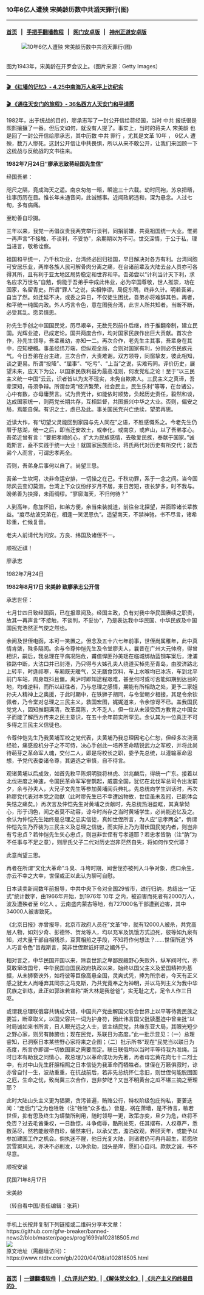 ### 10年6亿人遭殃 宋美龄历数中共滔天罪行(图)
------------------------

#### [首页](https://github.com/gfw-breaker/banned-news2/blob/master/README.md) &nbsp;&nbsp;|&nbsp;&nbsp; [手把手翻墙教程](https://github.com/gfw-breaker/guides/wiki) &nbsp;&nbsp;|&nbsp;&nbsp; [网门安卓版](https://github.com/oGate2/oGate) &nbsp;&nbsp;|&nbsp;&nbsp; [神州正道安卓版](https://github.com/SzzdOgate/update) 



<div><div class="featured_image">
 <figure>
  <img alt="10年6亿人遭殃 宋美龄历数中共滔天罪行(图)" src="https://i.ntdtv.com/assets/uploads/2020/04/2020-04-08_145159.jpg"/>
 </figure><br/>
 <span class="caption">
  图为1943年，宋美龄在开罗会议上。（图片来源：Getty Images）
 </span>
</div>
</div><hr/>

#### [ 🎬  《红墙的记忆》- 4.25中南海万人和平上访纪实](http://138.68.28.221:10000/videos/legend/425.html)

 #### [ 🎬  《通往天安门的旅程》- 36名西方人天安门和平请愿 ](http://138.68.28.221:10000/videos/legend/JTT.html)

<div><div class="post_content" itemprop="articleBody">
 <p>
  1982年，出于统战的目的，廖承志写了一封公开信给蒋经国，当时
  <ok href="https://www.ntdtv.com/gb/中共.htm">
   中共
  </ok>
  报纸很是熙熙攘攘了一番。但后文如何，就没有人提了。事实上，当时的蒋夫人
  <ok href="https://www.ntdtv.com/gb/宋美龄.htm">
   宋美龄
  </ok>
  也是回了一封公开信给廖承志，其中历数
  <ok href="https://www.ntdtv.com/gb/中共.htm">
   中共
  </ok>
  <ok href="https://www.ntdtv.com/gb/罪行.htm">
   罪行
  </ok>
  ，尤其是文革
  <ok href="https://www.ntdtv.com/gb/10年.htm">
   10年
  </ok>
  ，
  <ok href="https://www.ntdtv.com/gb/6亿人.htm">
   6亿人
  </ok>
  遭殃，数万人惨死。这封公开信让中共畏惧，所以从来不敢公开，让我们来回顾一下这统战与反统战的文书往来。
 </p>
 <p>
  <strong>
   1982年7月24日“廖承志致蒋经国先生信”
  </strong>
 </p>
 <p>
  经国吾弟：
 </p>
 <p>
  咫尺之隔，竟成海天之遥。南京匆匆一晤，瞬逾三十六载。幼时同袍，苏京把晤，往事历历在目。惟长年未通音问，此诚憾事。近闻政躬违和，深为悬念。人过七旬，多有病痛。
 </p>
 <p>
  至盼善自珍摄。
 </p>
 <p>
  三年以来，我党一再倡议贵我两党举行谈判，同捐前嫌，共竟祖国统一大业。惟弟一再声言“不接触，不谈判，不妥协”，余期期以为不可。世交深情，于公于私，理当进言，敬希诠察。
 </p>
 <p>
  祖国和平统一，乃千秋功业，台湾终必回归祖国，早日解决对各方有利。台湾同胞可安居乐业，两岸各族人民可解骨肉分离之痛，在台诸前辈及大陆去台人员亦可各得其所，且有利于亚太地区局势稳定和世界和平。吾弟尝以“计利当计天下利，求名应求万世名”自勉，倘能于吾弟手中成此伟业，必为举国尊敬，世人推崇，功在国家，名留青史。所谓“罪人”之说，实相悖谬。局促东隅，终非久计。明若吾弟，自当了然。如迁延不决，或委之异日，不仅徒生困扰，吾弟亦将难辞其咎。再者，和平统一纯属内政。外人巧言令色，意在图我台湾，此世人所共知者。当断不断，必受其乱。愿弟慎思。
 </p>
 <p>
  孙先生手创之中国国民党，历尽艰辛，无数先烈前仆后继，终于推翻帝制，建立民国。光辉业迹，已成定论。国共两度合作，均对国家民族作出巨大贡献。首次合作，孙先生领导，吾辈虽幼，亦知一二。再次合作，老先生主其事，吾辈身在其中，应知梗概。事虽经纬万端，但纵观全局，合则对国家有利，分则必伤民族元气。今日吾弟在台主政，三次合作，大责难谢。双方领导，同窗挚友，彼此相知，谈之更易。所谓“投降”、“屈事”、“吃亏”、“上当”之说，实难苟同。评价历史，展望未来，应天下为公，以国家民族利益为最高准则，何发党私之论！至于“以三民主义统一中国”云云，识者皆以为太不现实，未免自欺欺人。三民主义之真谛，吾辈深知，毋须争辩。所谓台湾“经济繁荣，社会民主，民生乐利”等等，在台诸公，心中有数，亦毋庸赘言。试为贵党计，如能依时顺势，负起历史责任，毅然和谈，达成国家统一，则两党长期共存，互相监督，共图振兴中华之大业。否则，偏安之局，焉能自保。有识之士，虑已及此。事关国民党兴亡绝续，望弟再思。
 </p>
 <p>
  近读大作，有“切望父灵能回到家园与先人同在”之语，不胜感慨系之。今老先生仍厝于慈湖，统一之后，即当迁安故土，或奉化，或南京，或庐山，以了吾弟孝心。吾弟近曾有言：“要把孝顺的心，扩大为民族感情，去敬爱民族，奉献于国家。”诚哉斯言，盍不实践于统一大业！就国家民族而论，蒋氏两代对历史有所交代；就吾弟个人而言，可谓忠孝两全。
 </p>
 <p>
  否则，吾弟身后事何以自了。尚望三思。
 </p>
 <p>
  吾弟一生坎坷，决非命运安排，一切操之在己。千秋功罪，系于一念之间。当今国际风云变幻莫测，台湾上下众议纷纾岁月不居，来日苦短，夜长梦多，时不我与。盼弟善为抉择，未雨绸缪。“寥廓海天，不归何待？”
 </p>
 <p>
  人到高年，愈加怀旧，如弟方便，余当束装就道，前往台北探望，并面聆诸长辈教益。“度尽劫波兄弟在，相逢一笑泯恩仇”。遥望南天，不禁神驰，书不尽言，诸希珍重，伫候复音。
 </p>
 <p>
  老夫人前请代为问安。方良、纬国及诸侄不一。
 </p>
 <p>
  顺祝近祺！
 </p>
 <p>
  廖承志
 </p>
 <p>
  1982年7月24日
 </p>
 <p>
  <strong>
   1982年8月17日
   <ok href="https://www.ntdtv.com/gb/宋美龄.htm">
    宋美龄
   </ok>
   致廖承志公开信
  </strong>
 </p>
 <p>
  承志世侄：
 </p>
 <p>
  七月廿四日致经国函，已在报章阅及。经国主政，负有对我中华民国赓续之职责，故其一再声言“不接触，不谈判，不妥协”，乃是表达我中华民国、中华民族及中国国民党浩然正气使之然也。
 </p>
 <p>
  余阅及世侄电函，本可一笑置之。但念及五十六七年前事，世侄尚属稚年，此中真情肯綮，殊多隔阂。余与令尊仲恺先生及令堂廖夫人，曩昔在广州大元帅府，得曾相识，嗣后，我总理在平病况阽危，甫值悍匪孙美瑶在临城绑劫蓝钢车案后，津浦铁路中断，大沽口并已封港，乃只得与大姊孔夫人绕道买棹先至青岛，由胶济路北上转平，时逢祁寒，车厢既无暖气，又无膳食饮料，车上水喉均已冰冻，车到北平前门车站，周身既抖且僵。离沪时即知途程艰难，甚至何时或可否能如期到达目的地，均难逆料，而所以赶往者，乃与总理之感情，期能有所相助之处，更予二家姐孙夫人精神上之奥援，于此时期中，在铁狮子胡同，与令堂朝夕相接，其足令余钦佩者，乃令堂对总理之三民主义，救国宏图，娓娓道来，令余惊讶不已。盖我国民党党人，固知推翻满清，改革腐陈，大不乏人，但一位从未浸受西方教育之中国女子而能了解西方传来之民主意识，在五十余年前实所罕见。余认其为一位真正不可多得之三民主义信徒也。
 </p>
 <p>
  令尊仲恺先生乃我黄埔军校之党代表，夫黄埔乃我总理因宅心仁恕，但经多次浇漓经验，痛感投机分子之不可恃，决心手创此一培养革命精锐武力之军校，并将此尚待萌芽之革命军人魂，交付二人，即是将校长之职，委予先总统，以灌输革命思想，予党代表委诸令尊，其遴选之审慎，自不待言。
 </p>
 <p>
  观诸黄埔以后成效，如首先敉平陈炯明骁将林虎、洪兆麟后，得统一广东。接着以北伐进度之神速，令国民革命军军誉鹊起，威震全国，犹忆在北伐军总司令出发前夕，余与孙夫人，大兄子文先生等参加黄埔阅兵典礼，先总统向学生训话时，再次称廖党代表对本党之勋猷（此时廖先生已不幸遭凶物故，世侄虽未及冠，已能体会失怙之痛矣。）再次言及仲恺先生对黄埔之贡献时，先总统热泪盈眶，其真挚恸心，形于词色，闻之者莫不动容，谅今时尚存之当时黄埔学生，必尚能追忆及之。余认为仲恺先生始终是总理之忠实信徒，真如世侄所言，为人应“忠孝两全”，倘谓仲恺先生乃乔装为三民主义及总理之信徒，而实际上乃为潜伏国民党内者，则岂非有亏忠贞？若仲恺先生矢心忠贞，则岂非世侄有亏孝道耶？若忠孝皆肭（注“肭”为不任事与不足之意），则廖氏父子二代对历史岂非茫然自失，将如何作交代耶？
 </p>
 <p>
  此意尚望三思。
 </p>
 <p>
  再者在所谓“文化大革命”斗臭、斗垮时期，闻世侄亦被列入斗争对象，虎口余生，亦云不幸之大幸，世侄或正以此认为聊可自慰。
 </p>
 <p>
  日本读卖新闻数年前报导，中共中央下令对全国29省市，进行归纳，总结出一“正式”统计数字，由1966年开始，到1976年
  <ok href="https://www.ntdtv.com/gb/10年.htm">
   10年
  </ok>
  之内，被迫害而死者有2000万人，波及遭殃者至
  <ok href="https://www.ntdtv.com/gb/6亿人.htm">
   6亿人
  </ok>
  。云南盛内蒙古等地，有727000名干部遭到迫害，其中34000人被害致死。
 </p>
 <p>
  《北京日报》亦曾报导，北京市政府人员在“文革”中，就有12000人被杀，共党高层人物，如刘少奇、彭德怀、贺龙等人，均以充军及饥饿方式迫死，彼等如九泉有知，对大量干部自相残杀，豆萁相煎之手段，不知将作何想法？……世侄所道“外人巧言令色”旨哉斯言，莫非世侄默诋奸邪之媚外乎。
 </p>
 <p>
  相对言之，中华民国开国以来，除袁世凯之卑鄙觊觎野心失败外，纵军阀时代，亦莫敢窜改国号，中华民国自国民政府执政以来，始终以国父主义及爱国精神为基据，从未狮亵谀外，如将彼等巨像高悬全国，灵爽式凭，捧为所宗者，今天有正义感之犹太人尚唾弃其同宗之马克斯，乃共党竟奉之为神明，并以马列主义为我中华民族之训练，此正如郭沫若宣称“斯大林是我爸爸”，实无耻之尤，足令人作三日呕。
 </p>
 <p>
  或谓我总理联俄容共铸成大错，中国共产党曲解国父联合世界上以平等待我民族之要旨，断章取义，以国父容共一词为护身符，因此讳言国父批牍墨迹中曾亲批“以时局诚如来书所言，日人眼光远之人士，皆主结民党，共维东亚大局，其眼光短少之野心家，则另有肺腑也；现在民党，系联日为态度。”此一批示显见：（一）总理睿知，已洞察日本某些野心家将来之企图；（二）批示所书“现在”民党当以联日为态度，所言亦即谓一切依国家之需要而定。联日联俄均以当时平等待我为准绳。当时日本有助我之同情心，故总理乃以革命成功为先著，再者毋忘黄花岗七十二烈士中，有对中山先生肝胆相照之日本信徒为我革命而牺牲者。世侄在万籁俱寂时，谅亦曾自忖一生，波劫重重，在抗战前后，若非先总统怀仁念旧，则世侄何能脱囹圄之厄，生命之忧，致尚冀三次合作，岂非梦呓？又岂不明黄台之瓜不堪三摘之至理耶？
 </p>
 <p>
  此时大陆山头主义更为猖獗，贪污普遍，贿赂公行，特权阶级包庇徇私，萋萋迭闻：“走后门”之为也牲牲（注“牲牲”众多也。）皆是，祸在萧墙，是不待言，敏若世侄，抑有思及终生为蟒螫所利用，随时领导一更，政策亦变，旦夕为危，终将不免否？过去毛酋秉权，一日数惊，斗争侮辱，酷刑处死，任其摆布，人权尊严，悉数荡尽，然若能敝帚自珍，幡然来归，以承父志，澹泊改观，养颐天年，或能予以参加建国工作之机会。倘执迷不醒，他日光复大陆，则诸君仍可冉冉超生，若愿欣赏雪窦风光，亦决不必削发，以净余劫，回头是岸，愿扪心自问。款款之诚，书不尽意。
 </p>
 <p>
  顺祝安谧
 </p>
 <p>
  民国71年8月17日
 </p>
 <p>
  宋美龄
 </p>
 <p>
  （转自看中国/责任编辑：张莉）
 </p>
 <div class="single_ad">
 </div>
</div>
</div>
<hr/>
手机上长按并复制下列链接或二维码分享本文章：<br/>
https://github.com/gfw-breaker/banned-news2/blob/master/pages/prog1699/a102818505.md <br/>
<a href='https://github.com/gfw-breaker/banned-news2/blob/master/pages/prog1699/a102818505.md'><img src='https://github.com/gfw-breaker/banned-news2/blob/master/pages/prog1699/a102818505.md.png'/></a> <br/>
原文地址（需翻墙访问）：https://www.ntdtv.com/gb/2020/04/08/a102818505.html


------------------------
#### [首页](https://github.com/gfw-breaker/banned-news2/blob/master/README.md) &nbsp;|&nbsp; [一键翻墙软件](https://github.com/gfw-breaker/nogfw/blob/master/README.md) &nbsp;| [《九评共产党》](https://github.com/gfw-breaker/9ping.md/blob/master/README.md#九评之一评共产党是什么) | [《解体党文化》](https://github.com/gfw-breaker/jtdwh.md/blob/master/README.md) | [《共产主义的终极目的》](https://github.com/gfw-breaker/gczydzjmd.md/blob/master/README.md)


<img src='http://gfw-breaker.win/banned-news2/pages/prog1699/a102818505.md' width='0px' height='0px'/>